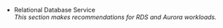 - Relational Database Service  
*This section makes recommendations for RDS and Aurora workloads.*  